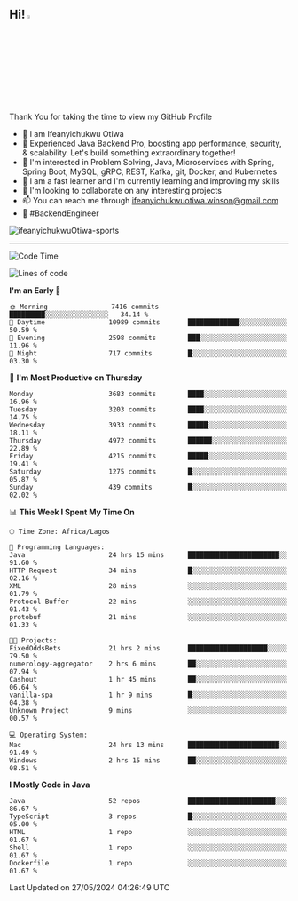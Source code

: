 <!-- BLOG-POST-LIST:START --><!-- BLOG-POST-LIST:END -->

## Hi! <img src="https://media.giphy.com/media/hvRJCLFzcasrR4ia7z/giphy.gif" width="4%"> 

Thank You for taking the time to view my GitHub Profile

- 👋 I am Ifeanyichukwu Otiwa
- 🚀 Experienced Java Backend Pro, boosting app performance, security, & scalability. Let's build something extraordinary together!
- 👀 I'm interested in Problem Solving, Java, Microservices with Spring, Spring Boot, MySQL, gRPC, REST, Kafka, git, Docker, and Kubernetes
- 🌱 I am a fast learner and I'm currently learning and improving my skills
- 💞️ I'm looking to collaborate on any interesting projects
- 📫 You can reach me through ifeanyichukwuotiwa.winson@gmail.com
- 🚀 #BackendEngineer

<p align="left" marginTop="10px"> <img src="https://komarev.com/ghpvc/?username=ifeanyichukwuOtiwa-sports&label=Profile%20views&color=0e75b6&style=for-the-badge" alt="ifeanyichukwuOtiwa-sports" /> </p>

***

<!--START_SECTION:waka-->
![Code Time](http://img.shields.io/badge/Code%20Time-2%2C565%20hrs%208%20mins-blue)

![Lines of code](https://img.shields.io/badge/From%20Hello%20World%20I%27ve%20Written-5.4%20million%20lines%20of%20code-blue)

**I'm an Early 🐤** 

```text
🌞 Morning                7416 commits        █████████░░░░░░░░░░░░░░░░   34.14 % 
🌆 Daytime                10989 commits       █████████████░░░░░░░░░░░░   50.59 % 
🌃 Evening                2598 commits        ███░░░░░░░░░░░░░░░░░░░░░░   11.96 % 
🌙 Night                  717 commits         █░░░░░░░░░░░░░░░░░░░░░░░░   03.30 % 
```
📅 **I'm Most Productive on Thursday** 

```text
Monday                   3683 commits        ████░░░░░░░░░░░░░░░░░░░░░   16.96 % 
Tuesday                  3203 commits        ████░░░░░░░░░░░░░░░░░░░░░   14.75 % 
Wednesday                3933 commits        █████░░░░░░░░░░░░░░░░░░░░   18.11 % 
Thursday                 4972 commits        ██████░░░░░░░░░░░░░░░░░░░   22.89 % 
Friday                   4215 commits        █████░░░░░░░░░░░░░░░░░░░░   19.41 % 
Saturday                 1275 commits        █░░░░░░░░░░░░░░░░░░░░░░░░   05.87 % 
Sunday                   439 commits         █░░░░░░░░░░░░░░░░░░░░░░░░   02.02 % 
```


📊 **This Week I Spent My Time On** 

```text
🕑︎ Time Zone: Africa/Lagos

💬 Programming Languages: 
Java                     24 hrs 15 mins      ███████████████████████░░   91.60 % 
HTTP Request             34 mins             █░░░░░░░░░░░░░░░░░░░░░░░░   02.16 % 
XML                      28 mins             ░░░░░░░░░░░░░░░░░░░░░░░░░   01.79 % 
Protocol Buffer          22 mins             ░░░░░░░░░░░░░░░░░░░░░░░░░   01.43 % 
protobuf                 21 mins             ░░░░░░░░░░░░░░░░░░░░░░░░░   01.33 % 

🐱‍💻 Projects: 
FixedOddsBets            21 hrs 2 mins       ████████████████████░░░░░   79.50 % 
numerology-aggregator    2 hrs 6 mins        ██░░░░░░░░░░░░░░░░░░░░░░░   07.94 % 
Cashout                  1 hr 45 mins        ██░░░░░░░░░░░░░░░░░░░░░░░   06.64 % 
vanilla-spa              1 hr 9 mins         █░░░░░░░░░░░░░░░░░░░░░░░░   04.38 % 
Unknown Project          9 mins              ░░░░░░░░░░░░░░░░░░░░░░░░░   00.57 % 

💻 Operating System: 
Mac                      24 hrs 13 mins      ███████████████████████░░   91.49 % 
Windows                  2 hrs 15 mins       ██░░░░░░░░░░░░░░░░░░░░░░░   08.51 % 
```

**I Mostly Code in Java** 

```text
Java                     52 repos            ██████████████████████░░░   86.67 % 
TypeScript               3 repos             █░░░░░░░░░░░░░░░░░░░░░░░░   05.00 % 
HTML                     1 repo              ░░░░░░░░░░░░░░░░░░░░░░░░░   01.67 % 
Shell                    1 repo              ░░░░░░░░░░░░░░░░░░░░░░░░░   01.67 % 
Dockerfile               1 repo              ░░░░░░░░░░░░░░░░░░░░░░░░░   01.67 % 
```




 Last Updated on 27/05/2024 04:26:49 UTC
<!--END_SECTION:waka-->

<!--
<p align="center">
![trophy](https://github-profile-trophy.vercel.app/?username=ifeanyichukwuOtiwa-sports&theme=onedark) (https://github.com/ryo-ma/github-profile-trophy)
</p>
-->

<!---
ifeanyi-otiwa/ifeanyi-otiwa is a ✨ special ✨ repository because its `README.md` (this file) appears on your GitHub profile.
You can click the Preview link to take a look at your changes.
--->
